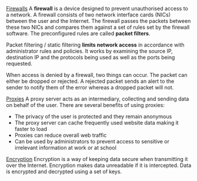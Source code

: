 <u>Firewalls</u>
A **firewall** is a device designed to prevent unauthorised access to a network. A firewall consists of two network interface cards (NICs) between the user and the Internet. The firewall passes the packets between these two NICs and compares them against a set of rules set by the firewall software. The preconfigured rules are called **packet filters**.

Packet filtering / static filtering **limits network access** in accordance with administrator rules and policies. It works by examining the source IP, destination IP and the protocols being used as well as the ports being requested.

When access is denied by a firewall, two things can occur. The packet can either be dropped or rejected. A rejected packet sends an alert to the sender to notify them of the error whereas a dropped packet will not.

<u>Proxies</u>
A proxy server acts as an intermediary, collecting and sending data on behalf of the user. There are several benefits of using proxies:
- The privacy of the user is protected and they remain anonymous
- The proxy server can cache frequently used website data making it faster to load
- Proxies can reduce overall web traffic
- Can be used by administrators to prevent access to sensitive or irrelevant information at work or at school
 
<u>Encryption</u>
Encryption is a way of keeping data secure when transmitting it over the Internet. Encryption makes data unreadable if it is intercepted. Data is encrypted and decrypted using a set of keys. 